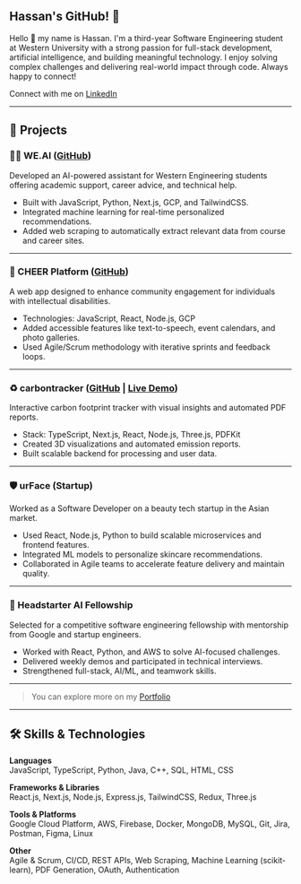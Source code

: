 ## Hassan's GitHub! 🌟

Hello 🙂 my name is Hassan. I'm a third-year Software Engineering student at Western University with a strong passion for full-stack development, artificial intelligence, and building meaningful technology. I enjoy solving complex challenges and delivering real-world impact through code. Always happy to connect!

Connect with me on [LinkedIn](https://www.linkedin.com/in/hassan-abid-amin/)

---

## 📂 Projects

### 👨‍💻 WE.AI ([GitHub](https://github.com/habid22))
Developed an AI-powered assistant for Western Engineering students offering academic support, career advice, and technical help.

- Built with JavaScript, Python, Next.js, GCP, and TailwindCSS.
- Integrated machine learning for real-time personalized recommendations.
- Added web scraping to automatically extract relevant data from course and career sites.

---

### 🚀 CHEER Platform ([GitHub](https://github.com/habid22/CHEER-Application))
A web app designed to enhance community engagement for individuals with intellectual disabilities.

- Technologies: JavaScript, React, Node.js, GCP
- Added accessible features like text-to-speech, event calendars, and photo galleries.
- Used Agile/Scrum methodology with iterative sprints and feedback loops.

---

### ♻️ carbontracker ([GitHub](https://github.com/habid22/carbon.io) | [Live Demo](https://urcarbontracker.vercel.app/))
Interactive carbon footprint tracker with visual insights and automated PDF reports.

- Stack: TypeScript, Next.js, React, Node.js, Three.js, PDFKit
- Created 3D visualizations and automated emission reports.
- Built scalable backend for processing and user data.

---

### 🛡️ urFace (Startup)
Worked as a Software Developer on a beauty tech startup in the Asian market.

- Used React, Node.js, Python to build scalable microservices and frontend features.
- Integrated ML models to personalize skincare recommendations.
- Collaborated in Agile teams to accelerate feature delivery and maintain quality.

---

### 🤖 Headstarter AI Fellowship
Selected for a competitive software engineering fellowship with mentorship from Google and startup engineers.

- Worked with React, Python, and AWS to solve AI-focused challenges.
- Delivered weekly demos and participated in technical interviews.
- Strengthened full-stack, AI/ML, and teamwork skills.

---

> You can explore more on my [Portfolio](https://hassan-amin-portfolio.vercel.app/)

---

## 🛠️ Skills & Technologies

**Languages**  
JavaScript, TypeScript, Python, Java, C++, SQL, HTML, CSS

**Frameworks & Libraries**  
React.js, Next.js, Node.js, Express.js, TailwindCSS, Redux, Three.js

**Tools & Platforms**  
Google Cloud Platform, AWS, Firebase, Docker, MongoDB, MySQL, Git, Jira, Postman, Figma, Linux

**Other**  
Agile & Scrum, CI/CD, REST APIs, Web Scraping, Machine Learning (scikit-learn), PDF Generation, OAuth, Authentication
